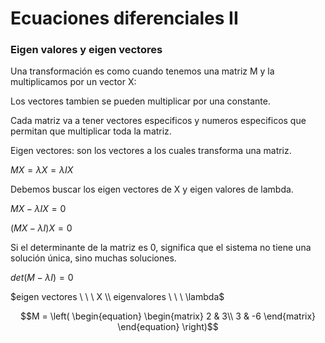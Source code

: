 # Ecuaciones diferenciales II

### Eigen valores y eigen vectores

Una transformación es como cuando tenemos una matriz M y la multiplicamos por un vector X:

Los vectores tambien se pueden multiplicar por una constante.

Cada matriz va a tener vectores especificos y numeros especificos que permitan que multiplicar toda la matriz.

Eigen vectores: son los vectores a los cuales transforma una matriz.

$MX = \lambda X = \lambda IX$

Debemos buscar los eigen vectores de X y eigen valores de lambda.

$MX - \lambda IX = 0$

$(MX - \lambda I )X = 0$

Si el determinante de la matriz es 0, significa que el sistema no tiene una solución única, sino muchas soluciones.

$det(M-\lambda I) = 0$

$eigen vectores \ \ \ X \\ eigenvalores \ \ \ \lambda$



$$M = \left( \begin{equation} \begin{matrix} 2 & 3\\ 3 & -6 \end{matrix} \end{equation} \right)$$


